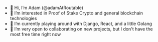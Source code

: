 - 👋 Hi, I’m Adam (@adamAtRoutable)
- 👀 I’m interested in Proof of Stake Crypto and general blockchain technologies
- 🌱 I’m currently playing around with Django, React, and a little Golang
- 💞️ I’m very open to collaborating on new projects, but I don't have the most free time right now

<!---
- 📫 How to reach me ...

adamAtRoutable/adamAtRoutable is a ✨ special ✨ repository because its `README.md` (this file) appears on your GitHub profile.
You can click the Preview link to take a look at your changes.
--->
